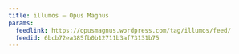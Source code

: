 ```yaml
---
title: illumos – Opus Magnus
params:
  feedlink: https://opusmagnus.wordpress.com/tag/illumos/feed/
  feedid: 6bcb72ea385fb0b12711b3af73131b75
---
```

